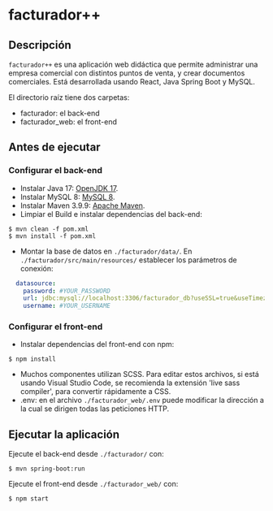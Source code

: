 # facturador++

## Descripción

`facturador++` es una aplicación web didáctica que permite administrar una empresa comercial con distintos puntos de venta, y crear documentos comerciales.
Está desarrollada usando React, Java Spring Boot y MySQL.

El directorio raíz tiene dos carpetas:

* facturador: el back-end
* facturador_web: el front-end

## Antes de ejecutar

### Configurar el back-end

  * Instalar Java 17: [OpenJDK 17](https://jdk.java.net/archive).
  * Instalar MySQL 8: [MySQL 8](https://dev.mysql.com/downloads/mysql/8.0.html).
  * Instalar Maven 3.9.9: [Apache Maven](https://maven.apache.org/download.cgi?).
  * Limpiar el Build e instalar dependencias del back-end:
  ```
  $ mvn clean -f pom.xml
  $ mvn install -f pom.xml
  ```
  * Montar la base de datos en `./facturador/data/`. En `./facturador/src/main/resources/` establecer los parámetros de conexión:

```yml
  datasource:
    password: #YOUR_PASSWORD
    url: jdbc:mysql://localhost:3306/facturador_db?useSSL=true&useTimezone=true&serverTimezone=UTC
    username: #YOUR_USERNAME
```

### Configurar el front-end

* Instalar dependencias del front-end con npm:
```
$ npm install
```
* Muchos componentes utilizan SCSS. Para editar estos archivos, si está usando Visual Studio Code, se recomienda la extensión 'live sass compiler', para convertir rápidamente a CSS.
* .env: en el archivo `./facturador_web/.env` puede modificar la dirección a la cual se dirigen todas las peticiones HTTP.

## Ejecutar la aplicación

Ejecute el back-end desde `./facturador/` con:
```
$ mvn spring-boot:run
```

Ejecute el front-end desde `./facturador_web/` con:
```
$ npm start
```